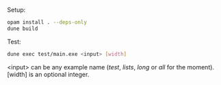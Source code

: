 Setup:
```sh
opam install . --deps-only
dune build
```

Test:
```sh
dune exec test/main.exe <input> [width]
```
\<input\> can be any example name (*test*, *lists*, *long* or *all* for the moment).  
[width] is an optional integer.
